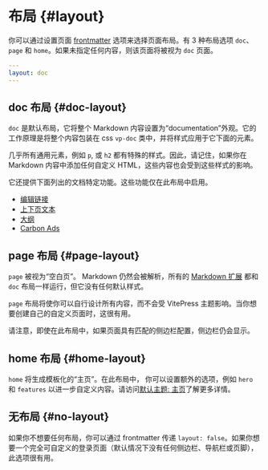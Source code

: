 # 布局 {#layout}

你可以通过设置页面 [frontmatter](./frontmatter-config) 选项来选择页面布局。有 3 种布局选项 `doc`、 `page` 和 `home`。如果未指定任何内容，则该页面将被视为 `doc` 页面。

```yaml
---
layout: doc
---
```

## doc 布局 {#doc-layout}

`doc` 是默认布局，它将整个 Markdown 内容设置为“documentation”外观。它的工作原理是将整个内容包装在 css `vp-doc` 类中，并将样式应用于它下面的元素。

几乎所有通用元素，例如 `p`, 或 `h2` 都有特殊的样式。因此，请记住，如果你在 Markdown 内容中添加任何自定义 HTML，这些内容也会受到这些样式的影响。

它还提供下面列出的文档特定功能。这些功能仅在此布局中启用。

<!-- - Edit Link
- Prev Next Link
- Outline
- [Carbon Ads](./default-theme-carbon-ads) -->

- [编辑链接](./default-theme-edit-link)
- [上下页文本](./default-theme-prev-next-links)
- [大纲](./default-theme-config#outline)
- [Carbon Ads](./default-theme-carbon-ads)

## page 布局 {#page-layout}

`page` 被视为“空白页”。 Markdown 仍然会被解析，所有的 [Markdown 扩展](../guide/markdown) 都和 `doc` 布局一样运行，但它没有任何默认样式。

`page` 布局将使你可以自行设计所有内容，而不会受 VitePress 主题影响。当你想要创建自己的自定义页面时，这很有用。

请注意，即使在此布局中，如果页面具有匹配的侧边栏配置，侧边栏仍会显示。

## home 布局 {#home-layout}

`home` 将生成模板化的“主页”。在此布局中， 你可以设置额外的选项，例如 `hero` 和 `features` 以进一步自定义内容。请访问[默认主题: 主页](./default-theme-home-page)了解更多详情。

## 无布局 {#no-layout}

如果你不想要任何布局，你可以通过 frontmatter 传递 `layout: false`。如果你想要一个完全可自定义的登录页面（默认情况下没有任何侧边栏、导航栏或页脚），此选项很有用。
